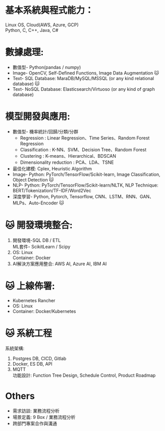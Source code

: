 

# 基本系統與程式能力：
Linux OS, Cloud(AWS, Azure, GCP)  
Python, C, C++, Java, C#  

# 數據處理: 
- 數值型- Python(pandas / numpy)  
- Image- OpenCV, Self-Defined Functions, Image Data Augmentation  :cat:    
- Text- SQL Database: MaraDB/MySQL/MSSQL (or any kind relational database)  :cat:    
- Text- NoSQL Database: Elasticsearch/Virtuoso (or any kind of graph database)  

# 模型開發與應用:
- 數值型- 機率統計/回歸/分類/分群
    - Regression : Linear Regression、Time Series、Random Forest Regression  
    - Classification : K-NN、SVM、Decision Tree、Random Forest  
    - Clustering : K-means、Hierarchical、BDSCAN  
    - Dimensionality reduction : PCA、LDA、TSNE  
- 最佳化建模: Cplex, Heuristic Algorithm
- Image- Python: PyTorch/TensorFlow/Scikit-learn, Image Classification, Object Detection  :cat:    
- NLP-  Python: PyTorch/TensorFlow/Scikit-learn/NLTK, NLP Technique: BERT/Tokenization/TF-IDF/Word2Vec  
- 深度學習- Python, Pytorch, Tensorflow, CNN、LSTM、RNN、GAN、MLPs、Auto-Encoder  :cat:   

# :cat: 開發環境整合: 
1. 開發環境-SQL DB / ETL  
ML套件- ScikitLearn / Scipy  
2. OS: Linux  
Container: Docker  
3. AI解決方案應用整合: AWS AI, Azure AI, IBM AI  
# :cat: 上線佈署:   
- Kubernetes Rancher  
- OS: Linux  
- Container: Docker/Kubernetes  
# :cat: 系統工程
系統架構:   
1.	Postgres DB, CICD, Gitlab  
2.	Docker, ES DB,  API  
3.	MQTT  
功能設計: Function Tree Design, Schedule Control, Product Roadmap

# Others
- 需求訪談: 業務流程分析  
- 場景定義: 9 Box / 業務流程分析  
- 跨部門專案合作與溝通  



